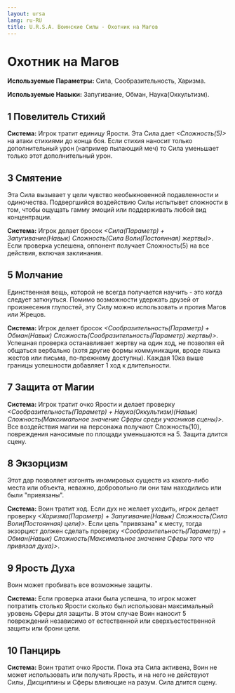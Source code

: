 ```yaml
---
layout: ursa
lang: ru-RU
title: U.R.S.A. Воинские Силы - Охотник на Магов
---
```


<div id="nav-placeholder"></div>
<script>
$(function(){
  $("#nav-placeholder").load("/ursa_doc/navbar.html");
});
</script>

# Охотник на Магов

**Используемые Параметры:** Сила, Сообразительность, Харизма.

**Используемые Навыки:** Запугивание, Обман, Наука(Оккультизм).

## 1 Повелитель Стихий

**Система:** Игрок тратит единицу Ярости. Эта Сила дает *<Сложность(5)>*
на атаки стихиями до конца боя. Если стихия наносит только
дополнительный урон (например пылающий меч) то Сила уменьшает только
этот дополнительный урон.

## 3 Смятение

Эта Сила вызывает у цели чувство необыкновенной подавленности и
одиночества. Подвергшийся воздействию Силы испытывет сложности в том,
чтобы ощущать гамму эмоций или поддерживать любой вид концентрации.

**Система:** Игрок делает бросок *<Сила(Параметр) + Запугивание(Навык)
Сложность(Сила Воли(Постоянная) жертвы)>*. Если проверка успешена,
оппонент получает Сложность(5) на все действия, включая заклинания.

## 5 Молчание

Единственная вещь, которой не всегда получается научить - это когда
следует заткнуться. Помимо возможности удержать друзей от произнесения
глупостей, эту Силу можно использовать и против Магов или Жрецов.

**Система:** Игрок делает бросок *<Сообразительность(Параметр) +
Обман(Навык) Сложность(Сообразительность(Параметр) жертвы)>*. Успешная
проверка останавливает жертву на один ход, не позволяя ей общаться
вербально (хотя другие формы коммуникации, вроде языка жестов или
письма, по-прежнему доступны). Каждая 10ка выше границы успешности
добавляет 1 ход к длительности.

## 7 Защита от Магии

**Система:** Игрок тратит очко Ярости и делает проверку
*<Сообразительность(Параметр) + Наука(Оккультизм)(Навык)
Сложность(Максимальное значение Сферы среди учасников сцены)>*. Все
воздействия магии на персонажа получают Сложность(10), повреждения
наносимые по площади уменьшаются на 5. Защита длится сцену.

## 8 Экзорцизм

Этот дар позволяет изгонять иномировых существ из какого-либо места или объекта, неважно, добровольно ли они там находились или были "привязаны". 

**Система:** Воин тратит ход. Если дух не желает уходить, игрок делает проверку *<Харизма(Параметр) + Запугивание(Навык) Сложность(Сила Воли(Постоянная) цели)>*. Если цель "привязана" к месту, тогда экзорцист должен сделать проверку *<Сообразительность(Параметр) + Обман(Навык) Сложность(Максимальное значение Сферы того что привязал духа)>*.

## 9 Ярость Духа

Воин может пробивать все возможные защиты.

**Система:** Если проверка атаки была успешна, то игрок может потратить столько Ярости сколько был использован максимальный уровень Сферы для защиты. В этом случае Воин наносит 5 повреждений независимо от естественной или сверхъестественной защиты или брони цели.

## 10 Панцирь

**Система:** Воин тратит очко Ярости. Пока эта Сила активена, Воин не может использовать или получать Ярость, и на него не действуют Силы, Дисциплины и Сферы влияющие на разум. Сила длится сцену.

